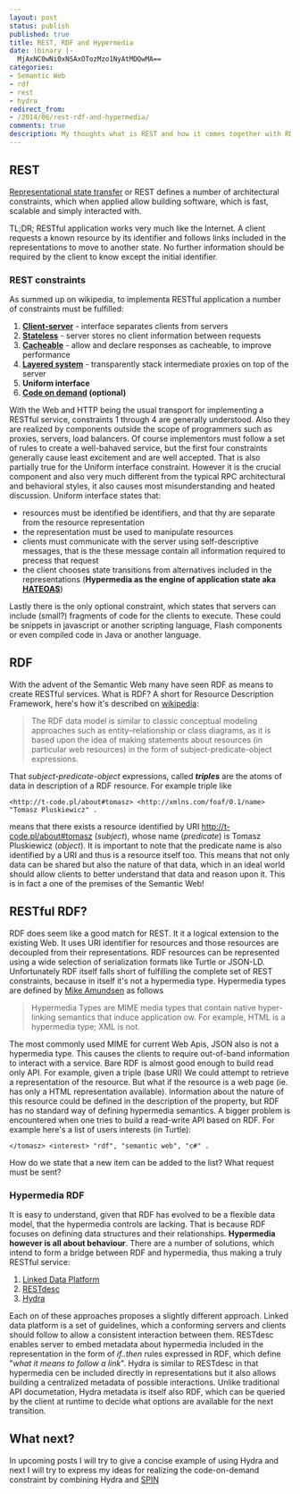 ```yaml
---
layout: post
status: publish
published: true
title: REST, RDF and Hypermedia
date: !binary |-
  MjAxNC0wNi0xNSAxOTozMzo1NyAtMDQwMA==
categories:
- Semantic Web
- rdf
- rest
- hydra
redirect_from:
- /2014/06/rest-rdf-and-hypermedia/
comments: true
description: My thoughts what is REST and how it comes together with RDF
---
```

## REST
[Representational state transfer](http://en.wikipedia.org/wiki/REST) or REST defines a number of architectural constraints,
which when applied allow building software, which is fast, scalable and simply interacted with.

TL;DR; RESTful application works very much like the Internet. A client requests a known resource by its identifier and
follows links included in the representations to move to another state. No further information should be required by the
client to know except the initial identifier.

<!--more-->

### REST constraints

As summed up on wikipedia, to implementa RESTful application a number of constraints must be fulfilled:

1. __[Client-server](http://en.wikipedia.org/wiki/Client%E2%80%93server_model)__ - interface separates clients from servers
1. __[Stateless](http://en.wikipedia.org/wiki/Stateless_protocol)__ - server stores no client information between requests
1. __[Cacheable](http://en.wikipedia.org/wiki/Web_cache)__ - allow and declare responses as cacheable, to improve performance
1. __[Layered system](http://en.wikipedia.org/wiki/Layered_system)__ - transparently stack intermediate proxies on top of the server
1. __Uniform interface__
1. __[Code on demand](http://en.wikipedia.org/wiki/Client-side_scripting) (optional)__

With the Web and HTTP being the usual transport for implementing a RESTful service, constraints 1 through 4 are generally
understood. Also they are realized by components outside the scope of programmers such as proxies, servers, load balancers.
Of course implementors must follow a set of rules to create a well-bahaved service, but the first four constraints generally
cause least excitement and are well accepted. That is also partially true for the Uniform interface constraint. However
it is the crucial component and also very much different from the typical RPC architectural and behavioral styles, it
also causes most misunderstanding and heated discussion. Uniform interface states that:

* resources must be identified be identifiers, and that thy are separate from the resource representation
* the representation must be used to manipulate resources
* clients must communicate with the server using self-descriptive messages, that is the these message contain all information required to precess that request
* the client chooses state transitions from alternatives included in the representations (__Hypermedia as the engine of application state aka [HATEOAS](http://en.wikipedia.org/wiki/HATEOAS)__)

Lastly there is the only optional constraint, which states that servers can include (small?) fragments of code for the
clients to execute. These could be snippets in javascript or another scripting language, Flash components or even
compiled code in Java or another language.

## RDF

With the advent of the Semantic Web many have seen RDF as means to create RESTful services. What is RDF? A short for
Resource Description Framework, here's how it's described on [wikipedia](http://en.wikipedia.org/wiki/Resource_Description_Framework#Overview):

> The RDF data model is similar to classic conceptual modeling approaches such as entity&ndash;relationship or class
> diagrams, as it is based upon the idea of making statements about resources (in particular web resources) in the form
> of subject-predicate-object expressions.

That <em>subject-predicate-object</em> expressions, called __<em>triples</em>__ are the atoms of data in description of
a RDF resource. For example triple like

```
<http://t-code.pl/about#tomasz> <http://xmlns.com/foaf/0.1/name> "Tomasz Pluskiewicz" .
```

means that there exists a resource identified by URI <http://t-code.pl/about#tomasz> (<em>subject</em>), whose name
(<em>predicate</em>) is Tomasz Pluskiewicz (<em>object</em>). It is important to note that the predicate name is also
identified by a URI and thus is a resource itself too. This means that not only data can be shared but also the nature
of that data, which in an ideal world should allow clients to better understand that data and reason upon it. This is
in fact a one of the premises of the Semantic Web!

## RESTful RDF?

RDF does seem like a good match for REST. It it a logical extension to the existing Web. It uses URI identifier for
resources and those resources are decoupled from their representations. RDF resources can be represented using a wide
selection of serialization formats like Turtle or JSON-LD. Unfortunately RDF itself falls short of fulfilling the
complete set of REST constraints, because in itself it's not a hypermedia type. Hypermedia types are defined by
[Mike Amundsen](http://amundsen.com/hypermedia/) as follows

> Hypermedia Types are MIME media types that contain native hyper- linking semantics that induce application ow. For
> example, HTML is a hypermedia type; XML is not.

The most commonly used MIME for current Web Apis, JSON also is not a hypermedia type. This causes the clients to require
out-of-band information to interact with a service. Bare RDF is almost good enough to build read only API. For example,
given a triple (base URI)   We could attempt to retrieve a representation of the <em></em> resource. But what
if the resource is a web page (ie. has only a HTML representation available). Information about the nature of this
resource could be defined in the description of the <em></em> property, but RDF has no standard way of defining hypermedia
semantics. A bigger problem is encountered when one tries to build a read-write API based on RDF. For example here's a
list of users interests (in Turtle):

```
</tomasz> <interest> "rdf", "semantic web", "c#" .
```

How do we state that a new item can be added to the list? What request must be sent?

### Hypermedia RDF

It is easy to understand, given that RDF has evolved to be a flexible data model, that the hypermedia controls are
lacking. That is because RDF focuses on defining data structures and their relationships. __Hypermedia however is all
about behaviour__. There are a number of solutions, which intend to form a bridge between RDF and hypermedia, thus
making a truly RESTful service:

1. [Linked Data Platform](http://www.w3.org/TR/ldp/)
1. [RESTdesc](http://restdesc.org/)
1. [Hydra](http://www.markus-lanthaler.com/hydra/)

Each on of these approaches proposes a slightly different approach. Linked data platform is a set of guidelines, which a
conforming servers and clients should follow to allow a consistent interaction between them. RESTdesc enables server to
embed metadata about hypermedia included in the representation in the form of <em>if..then</em> rules expressed in
RDF, which define "<em>what it means to follow a link</em>". Hydra is similar to RESTdesc in that hypermedia cen be
included directly in representations but it also allows building a centralized metadata of possible interactions. Unlike
traditional API documetation, Hydra metadata is itself also RDF, which can be queried by the client at runtime to decide
what options are available for the next transition.

## What next?

In upcoming posts I will try to give a concise example of using Hydra and next I will try to express my ideas for
realizing the code-on-demand constraint by combining Hydra and [SPIN](http://spinrdf.org)
